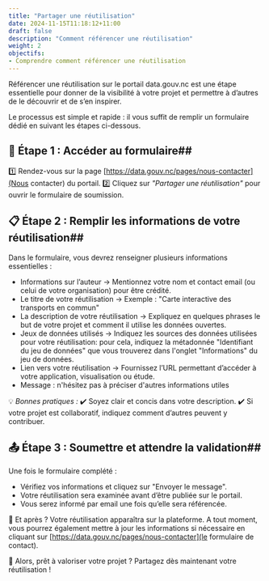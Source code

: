 ```yaml
---
title: "Partager une réutilisation"
date: 2024-11-15T11:18:12+11:00
draft: false
description: "Comment référencer une réutilisation"
weight: 2
objectifs:
- Comprendre comment référencer une réutilisation
---
```



Référencer une réutilisation sur le portail data.gouv.nc est une étape essentielle pour donner de la visibilité à votre projet et permettre à d’autres de le découvrir et de s’en inspirer.

Le processus est simple et rapide : il vous suffit de remplir un formulaire dédié en suivant les étapes ci-dessous.

## 📝 Étape 1 : Accéder au formulaire##
1️⃣ Rendez-vous sur la page [https://data.gouv.nc/pages/nous-contacter](Nous contacter) du portail.
2️⃣ Cliquez sur *"Partager une réutilisation"* pour ouvrir le formulaire de soumission.

## 📋 Étape 2 : Remplir les informations de votre réutilisation##
Dans le formulaire, vous devrez renseigner plusieurs informations essentielles :

- Informations sur l’auteur → Mentionnez votre nom et contact email (ou celui de votre organisation) pour être crédité.
- Le titre de votre réutilisation → Exemple : "Carte interactive des transports en commun"
- La description de votre réutilisation → Expliquez en quelques phrases le but de votre projet et comment il utilise les données ouvertes.
- Jeux de données utilisés → Indiquez les sources des données utilisées pour votre réutilisation: pour cela, indiquez la métadonnée "Identifiant du jeu de données" que vous trouverez dans l'onglet "Informations" du jeu de données.
- Lien vers votre réutilisation → Fournissez l’URL permettant d’accéder à votre application, visualisation ou étude.
- Message : n'hésitez pas à préciser d'autres informations utiles

💡 *Bonnes pratiques :*
✔️ Soyez clair et concis dans votre description.
✔️ Si votre projet est collaboratif, indiquez comment d’autres peuvent y contribuer.

## 📤 Étape 3 : Soumettre et attendre la validation##
Une fois le formulaire complété :

- Vérifiez vos informations et cliquez sur "Envoyer le message".
- Votre réutilisation sera examinée avant d’être publiée sur le portail.
- Vous serez informé par email une fois qu’elle sera référencée.

📌 Et après ?
Votre réutilisation apparaîtra sur la plateforme. 
A tout moment, vous pourrez également mettre à jour les informations si nécessaire en cliquant sur [https://data.gouv.nc/pages/nous-contacter](le formulaire de contact).

🚀 Alors, prêt à valoriser votre projet ? Partagez dès maintenant votre réutilisation !